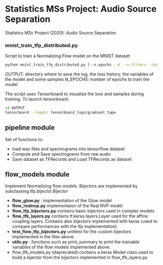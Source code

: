 # Statistics MSs Project: Audio Source Separation
Statistics MSc Project (2020): Audio Source Separation

### mnist_train_tfp_distributed.py

Script to train a Normalizing Flow model on the MNIST dataset

```bash
python mnist_train_tfp_distributed.py [--n_epochs --K --n_filters --batch_size --learning_rate --use_logit --output --restore]
```
OUTPUT: directory where to save the log, the loss history, the variables of the model and some samples
N_EPOCHS: number of epochs to train the model

The script uses Tensorboard to visualize the loss and samples during training. To launch tensorboard:
```bash
cd OUTPUT
tensorboard --logdir tensorboard_logs/gradient_tape 
```
## pipeline module
Set of functions to:
- load wav files and spectrograms into tensorflow dataset
- Compute and Save spectrograms from raw audio
- Save dataset as TFRecords and Load TFRecords as dataset

## flow_models module
Implement Normalizing flow models. Bijectors are implemented by subclassing tfp.bijector.Bijector

- **flow_glow.py** : implementation of the Glow model
- **flow_realnvp.py** implementaion of the Real NVP model
- **flow_tfp_bijectors.py** contains basic bijectors used in complex models
- **flow_tfk_layers.py** contains tf.keras.layers.Layer used for the affine coupling layers. Contains also bijectors implemented with keras (used to compare performances with the tfp implementation)
- **test_flow_tfp_bijectors.py** unittest for the custom bijectors implemented in the files above.
- **utils.py** : functions such as print_summary to print the trainable variables of the flow models implemented above.
- flow_tfk_models.py (deprecated) contains a keras Model class used to build a bijector from the bijectors implemented in flow_tfk_layers.py



